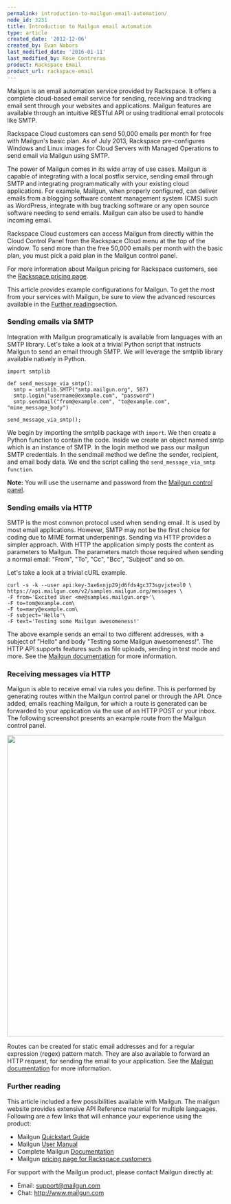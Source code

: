 ```yaml
---
permalink: introduction-to-mailgun-email-automation/
node_id: 3231
title: Introduction to Mailgun email automation
type: article
created_date: '2012-12-06'
created_by: Evan Nabors
last_modified_date: '2016-01-11'
last_modified_by: Rose Contreras
product: Rackspace Email
product_url: rackspace-email
---
```


Mailgun is an email automation service provided by Rackspace. It offers
a complete cloud-based email service for sending, receiving and tracking
email sent through your websites and applications. Mailgun features are
available through an intuitive RESTful API or using traditional email
protocols like SMTP.

Rackspace Cloud customers can send 50,000 emails per month for free with
Mailgun's basic plan. As of July 2013, Rackspace pre-configures Windows
and Linux images for Cloud Servers with Managed Operations to send email
via Mailgun using SMTP.

The power of Mailgun comes in its wide array of use cases. Mailgun is
capable of integrating with a local postfix service, sending email
through SMTP and integrating programmatically with your existing cloud
applications. For example, Mailgun, when properly configured, can
deliver emails from a blogging software content management system (CMS)
such as WordPress, integrate with bug tracking software or any open
source software needing to send emails. Mailgun can also be used to
handle incoming email.

Rackspace Cloud customers can access Mailgun from directly within
the Cloud Control Panel from the Rackspace Cloud menu at the top of the window. To send more than the free
50,000 emails per month with the basic plan, you must pick a paid
plan in the Mailgun control panel.

For more information about Mailgun pricing for Rackspace customers, see
the [Rackspace pricing page](http://www.mailgun.com/rackspace).

This article provides example configurations for Mailgun. To get the
most from your services with Mailgun, be sure to view the advanced
resources available in the [Further reading](#further-reading)section.

### Sending emails via SMTP

Integration with Mailgun programatically is available from languages
with an SMTP library. Let's take a look at a trivial Python script that
instructs Mailgun to send an email through SMTP. We will leverage the
smtplib library available natively in Python.

    import smtplib

    def send_message_via_smtp():
      smtp = smtplib.SMTP("smtp.mailgun.org", 587)
      smtp.login("username@example.com", "password")
      smtp.sendmail("from@example.com", "to@example.com", "mime_message_body")

    send_message_via_smtp();

We begin by importing the smtplib package with `import`.  We then create
a Python function to contain the code. Inside we create an object named
smtp which is an instance of SMTP. In the login method we pass our
mailgun SMTP credentials. In the sendmail method we define the sender,
recipient, and email body data. We end the script calling the
`send_message_via_smtp function`.

**Note:** You will use the username and password from the [Mailgun control
panel](https://mailgun.com/sessions/new).

### Sending emails via HTTP

SMTP is the most common protocol used when sending email. It is used by
most email applications. However, SMTP may not be the first choice for
coding due to MIME format underpenings. Sending via HTTP provides a
simpler approach. With HTTP the application simply posts the content as
parameters to Mailgun. The parameters match those required when sending
a normal email: "From", "To", "Cc", "Bcc", "Subject" and so on.

Let's take a look at a trivial cURL example.

    curl -s -k --user api:key-3ax6xnjp29jd6fds4gc373sgvjxteol0 \
    https://api.mailgun.com/v2/samples.mailgun.org/messages \
    -F from='Excited User <me@samples.mailgun.org>'\
    -F to=tom@example.com\
    -F to=mary@example.com\
    -F subject='Hello'\
    -F text='Testing some Mailgun awesomeness!'

The above example sends an email to two different addresses, with a
subject of "Hello" and body "Testing some Mailgun awesomeness!". The
HTTP API supports features such as file uploads, sending in test mode
and more. See the [Mailgun
documentation](http://documentation.mailgun.com/user_manual.html) for
more information.

### Receiving messages via HTTP

Mailgun is able to receive email via rules you define. This is performed
by generating routes within the Mailgun control panel or through the
API. Once added, emails reaching Mailgun, for which a route is generated
can be forwarded to your application via the use of an HTTP POST or your
inbox. The following screenshot presents an example route from the Mailgun
control panel.

<img src="{% asset_path rackspace-email/introduction-to-mailgun-email-automation/1560-3231-newimg2_0.png %}" width="700" />

Routes can be created for static email addresses and for a regular
expression (regex) pattern match. They are also available to forward an
HTTP request, for sending the email to your application. See the [Mailgun
documentation](https://documentation.mailgun.com/user_manual.html#receiving-forwarding-and-storing-messages) for more information.

### Further reading

This article included a few possibilities available with Mailgun. The
mailgun website provides extensive API Reference material for multiple
languages. Following are a few links that will enhance your
experience using the product:

-   Mailgun [Quickstart
    Guide](https://documentation.mailgun.com/quickstart.html)
-   Mailgun [User
    Manual](http://documentation.mailgun.com/user_manual.html)
-   Complete Mailgun [Documentation](http://documentation.mailgun.com/)
-   Mailgun [pricing page for Rackspace
    customers](http://www.mailgun.com/rackspace)

For support with the Mailgun product, please contact Mailgun directly
at:

-   Email: <support@mailgun.com>
-   Chat: <http://www.mailgun.com>

